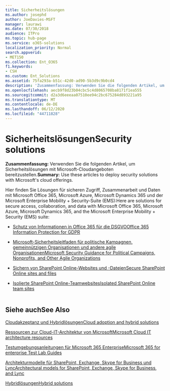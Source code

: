 ```yaml
---
title: Sicherheitslösungen
ms.author: josephd
author: JoeDavies-MSFT
manager: laurawi
ms.date: 07/30/2018
audience: ITPro
ms.topic: hub-page
ms.service: o365-solutions
localization_priority: Normal
search.appverid:
- MET150
ms.collection: Ent_O365
f1.keywords:
- CSH
ms.custom: Ent_Solutions
ms.assetid: 75fa293a-b51c-42d0-ad90-5b3d9c9b0cd4
description: 'Zusammenfassung: Verwenden Sie die folgenden Artikel, um Sicherheitslösungen mit Microsoft-Cloudangeboten bereitzustellen.'
ms.openlocfilehash: aecb9f8d23b04cbc5c4d8065708ba8171f1ea555
ms.sourcegitcommit: d2a3d6eeeaa07510ee94c2bc675284d893221a95
ms.translationtype: MT
ms.contentlocale: de-DE
ms.lasthandoff: 06/12/2020
ms.locfileid: "44711828"
---
```

# <a name="security-solutions"></a><span data-ttu-id="27b74-103">Sicherheitslösungen</span><span class="sxs-lookup"><span data-stu-id="27b74-103">Security solutions</span></span>

 <span data-ttu-id="27b74-104">**Zusammenfassung:** Verwenden Sie die folgenden Artikel, um Sicherheitslösungen mit Microsoft-Cloudangeboten bereitzustellen.</span><span class="sxs-lookup"><span data-stu-id="27b74-104">**Summary:** Use these articles to deploy security solutions with Microsoft's cloud offerings.</span></span>
  
<span data-ttu-id="27b74-105">Hier finden Sie Lösungen für sicheren Zugriff, Zusammenarbeit und Daten mit Microsoft Office 365, Microsoft Azure, Microsoft Dynamics 365 und der Microsoft Enterprise Mobility + Security-Suite (EMS):</span><span class="sxs-lookup"><span data-stu-id="27b74-105">Here are solutions for secure access, collaboration, and data with Microsoft Office 365, Microsoft Azure, Microsoft Dynamics 365, and the Microsoft Enterprise Mobility + Security (EMS) suite:</span></span>

- [<span data-ttu-id="27b74-106">Schutz von Informationen in Office 365 für die DSGVO</span><span class="sxs-lookup"><span data-stu-id="27b74-106">Office 365 Information Protection for GDPR</span></span>](office-365-information-protection-for-gdpr.md)
  
- [<span data-ttu-id="27b74-107">Microsoft-Sicherheitsleitfaden für politische Kampagnen, gemeinnützigen Organisationen und andere agile Organisationen</span><span class="sxs-lookup"><span data-stu-id="27b74-107">Microsoft Security Guidance for Political Campaigns, Nonprofits, and Other Agile Organizations</span></span>](microsoft-security-guidance-for-political-campaigns-nonprofits-and-other-agile-o.md)
    
- [<span data-ttu-id="27b74-108">Sichern von SharePoint Online-Websites und -Dateien</span><span class="sxs-lookup"><span data-stu-id="27b74-108">Secure SharePoint Online sites and files</span></span>](secure-sharepoint-online-sites-and-files.md)
    
- [<span data-ttu-id="27b74-109">Isolierte SharePoint Online-Teamwebsites</span><span class="sxs-lookup"><span data-stu-id="27b74-109">Isolated SharePoint Online team sites</span></span>](isolated-sharepoint-online-team-sites.md)
<br/><br/>
    
## <a name="see-also"></a><span data-ttu-id="27b74-110">Siehe auch</span><span class="sxs-lookup"><span data-stu-id="27b74-110">See Also</span></span>

[<span data-ttu-id="27b74-111">Cloudakzeptanz und Hybridlösungen</span><span class="sxs-lookup"><span data-stu-id="27b74-111">Cloud adoption and hybrid solutions</span></span>](cloud-adoption-and-hybrid-solutions.yml)
  
[<span data-ttu-id="27b74-112">Ressourcen zur Cloud-IT-Architektur von Microsoft</span><span class="sxs-lookup"><span data-stu-id="27b74-112">Microsoft Cloud IT architecture resources</span></span>](microsoft-cloud-it-architecture-resources.md)
  
[<span data-ttu-id="27b74-113">Testumgebungsanleitungen für Microsoft 365 Enterprise</span><span class="sxs-lookup"><span data-stu-id="27b74-113">Microsoft 365 for enterprise Test Lab Guides</span></span>](https://docs.microsoft.com/microsoft-365/enterprise/m365-enterprise-test-lab-guides)
  
[<span data-ttu-id="27b74-114">Architekturmodelle für SharePoint, Exchange, Skype for Business und Lync</span><span class="sxs-lookup"><span data-stu-id="27b74-114">Architectural models for SharePoint, Exchange, Skype for Business, and Lync</span></span>](architectural-models-for-sharepoint-exchange-skype-for-business-and-lync.md)
  
[<span data-ttu-id="27b74-115">Hybridlösungen</span><span class="sxs-lookup"><span data-stu-id="27b74-115">Hybrid solutions</span></span>](hybrid-solutions.md)


